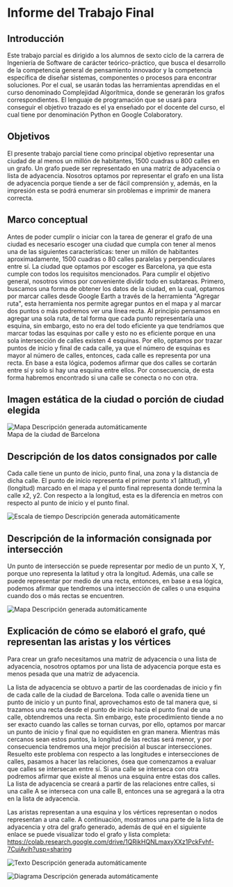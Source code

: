 # Informe del Trabajo Final

## Introducción 

Este trabajo parcial es dirigido a los alumnos de sexto ciclo de la
carrera de Ingeniería de Software de carácter teórico-práctico, que
busca el desarrollo de la competencia general de pensamiento innovador y
la competencia específica de diseñar sistemas, componentes o procesos
para encontrar soluciones. Por el cual, se usarán todas las herramientas
aprendidas en el curso denominado Complejidad Algorítmica, donde se
generarán los grafos correspondientes. El lenguaje de programación que
se usará para conseguir el objetivo trazado es el ya enseñado por el
docente del curso, el cual tiene por denominación Python en Google
Colaboratory.

## Objetivos 

El presente trabajo parcial tiene como principal objetivo representar
una ciudad de al menos un millón de habitantes, 1500 cuadras u 800
calles en un grafo. Un grafo puede ser representado en una matriz de
adyacencia o lista de adyacencia. Nosotros optamos por representar el
grafo en una lista de adyacencia porque tiende a ser de fácil
comprensión y, además, en la impresión esta se podrá enumerar sin
problemas e imprimir de manera correcta.

## Marco conceptual 

Antes de poder cumplir o iniciar con la tarea de generar el grafo de una
ciudad es necesario escoger una ciudad que cumpla con tener al menos una
de las siguientes características: tener un millón de habitantes
aproximadamente, 1500 cuadras o 80 calles paralelas y perpendiculares
entre sí. La ciudad que optamos por escoger es Barcelona, ya que esta
cumple con todos los requisitos mencionados. Para cumplir el objetivo
general, nosotros vimos por conveniente dividir todo en subtareas.
Primero, buscamos una forma de obtener los datos de la ciudad, en la
cual, optamos por marcar calles desde Google Earth a través de la
herramienta "Agregar ruta", esta herramienta nos permite agregar puntos
en el mapa y al marcar dos puntos o más podremos ver una línea recta. Al
principio pensamos en agregar una sola ruta, de tal forma que cada punto
representaría una esquina, sin embargo, esto no era del todo eficiente
ya que tendríamos que marcar todas las esquinas por calle y esto no es
eficiente porque en una sola intersección de calles existen 4 esquinas.
Por ello, optamos por trazar puntos de inicio y final de cada calle, ya
que el número de esquinas es mayor al número de calles, entonces, cada
calle es representa por una recta. En base a esta lógica, podemos
afirmar que dos calles se cortarán entre sí y solo si hay una esquina
entre ellos. Por consecuencia, de esta forma habremos encontrado si una
calle se conecta o no con otra.

## Imagen estática de la ciudad o porción de ciudad elegida

![Mapa Descripción generada
automáticamente](./Images/image1.jpeg)\
Mapa de la ciudad de Barcelona

## Descripción de los datos consignados por calle

Cada calle tiene un punto de inicio, punto final, una zona y la
distancia de dicha calle. El punto de inicio representa el primer punto
x1 (altitud), y1 (longitud) marcado en el mapa y el punto final
representa donde termina la calle x2, y2. Con respecto a la longitud,
esta es la diferencia en metros con respecto al punto de inicio y el
punto final.

![Escala de tiempo Descripción generada
automáticamente](./Images/image2.png)

## Descripción de la información consignada por intersección

Un punto de intersección se puede representar por medio de un punto X,
Y, porque uno representa la latitud y otra la longitud. Además, una
calle se puede representar por medio de una recta, entonces, en base a
esa lógica, podemos afirmar que tendremos una intersección de calles o
una esquina cuando dos o más rectas se encuentren.

![Mapa Descripción generada
automáticamente](./Images/image3.jpeg)

## Explicación de cómo se elaboró el grafo, qué representan las aristas y los vértices

Para crear un grafo necesitamos una matriz de adyacencia o una lista de
adyacencia, nosotros optamos por una lista de adyacencia porque esta es
menos pesada que una matriz de adyacencia.

La lista de adyacencia se obtuvo a partir de las coordenadas de inicio y
fin de cada calle de la ciudad de Barcelona. Toda calle o avenida tiene
un punto de inicio y un punto final, aprovechamos esto de tal manera
que, si trazamos una recta desde el punto de inicio hacia el punto final
de una calle, obtendremos una recta. Sin embargo, este procedimiento
tiende a no ser exacto cuando las calles se tornan curvas, por ello,
optamos por marcar un punto de inicio y final que no equidisten en gran
manera. Mientras más cercanos sean estos puntos, la longitud de las
rectas será menor, y por consecuencia tendremos una mejor precisión al
buscar intersecciones. Resuelto este problema con respecto a las
longitudes e intersecciones de calles, pasamos a hacer las relaciones,
ósea que comenzamos a evaluar que calles se intersecan entre sí. Si una
calle se interseca con otra podremos afirmar que existe al menos una
esquina entre estas dos calles. La lista de adyacencia se creará a
partir de las relaciones entre calles, si una calle A se interseca con
una calle B, entonces una se agregará a la otra en la lista de
adyacencia.

Las aristas representan a una esquina y los vértices representan o nodos
representan a una calle. A continuación, mostramos una parte de la lista
de adyacencia y otra del grafo generado, además de qué en el siguiente
enlace se puede visualizar todo el grafo y lista completa:
<https://colab.research.google.com/drive/1QRikHQNLmaxyXXz1PckFvhf-7CuiAvih?usp=sharing>

![Texto Descripción generada
automáticamente](./Images/image4.png)

![Diagrama Descripción generada
automáticamente](./Images/image5.png)
